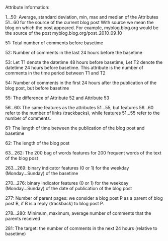 Attribute Information:

1...50: 
Average, standard deviation, min, max and median of the 
Attributes 51...60 for the source of the current blog post 
With source we mean the blog on which the post appeared. 
For example, myblog.blog.org would be the source of 
the post myblog.blog.org/post_2010_09_10 

51: Total number of comments before basetime 

52: Number of comments in the last 24 hours before the 
basetime 

53: Let T1 denote the datetime 48 hours before basetime, 
Let T2 denote the datetime 24 hours before basetime. 
This attribute is the number of comments in the time period 
between T1 and T2 

54: Number of comments in the first 24 hours after the 
publication of the blog post, but before basetime 

55: The difference of Attribute 52 and Attribute 53 

56...60: 
The same features as the attributes 51...55, but 
features 56...60 refer to the number of links (trackbacks), 
while features 51...55 refer to the number of comments. 

61: The length of time between the publication of the blog post 
and basetime 

62: The length of the blog post 

63...262: 
The 200 bag of words features for 200 frequent words of the 
text of the blog post 

263...269: binary indicator features (0 or 1) for the weekday 
(Monday...Sunday) of the basetime 

270...276: binary indicator features (0 or 1) for the weekday 
(Monday...Sunday) of the date of publication of the blog 
post 

277: Number of parent pages: we consider a blog post P as a 
parent of blog post B, if B is a reply (trackback) to 
blog post P. 

278...280: 
Minimum, maximum, average number of comments that the 
parents received 

281: The target: the number of comments in the next 24 hours 
(relative to basetime)
